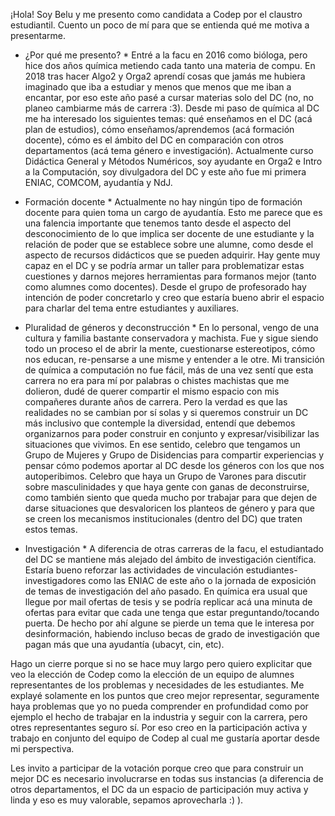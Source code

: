 ¡Hola! Soy Belu y me presento como candidata a Codep por el claustro estudiantil. Cuento un poco de mí para que se entienda qué me motiva a presentarme. 

* ¿Por qué me presento? *
Entré a la facu en 2016 como bióloga, pero hice dos años química metiendo cada tanto una materia de compu. En 2018 tras hacer Algo2 y Orga2 aprendí cosas que jamás me hubiera imaginado que iba a estudiar y menos que menos que me iban a encantar, por eso este año pasé a cursar materias solo del DC (no, no planeo cambiarme más de carrera :3). Desde mi paso de química al DC me ha interesado los siguientes temas: qué enseñamos en el DC (acá plan de estudios), cómo enseñamos/aprendemos (acá formación docente), cómo es el ámbito del DC en comparación con otros departamentos (acá tema género e investigación). 
Actualmente curso Didáctica General y Métodos Numéricos, soy ayudante en Orga2 e Intro a la Computación, soy divulgadora del DC y este año fue mi primera ENIAC, COMCOM, ayudantía y NdJ.
 
* Formación docente *
Actualmente no hay ningún tipo de formación docente para quien toma un cargo de ayudantía. Esto me parece que es una falencia importante que tenemos tanto desde el aspecto del desconocimiento de lo que implica ser docente de une estudiante y la relación de poder que se establece sobre une alumne, como desde el aspecto de recursos didácticos que se pueden adquirir. Hay gente muy capaz en el DC y se podría armar un taller para problematizar estas cuestiones y darnos mejores herramientas para formanos mejor (tanto como alumnes como docentes). Desde el grupo de profesorado hay intención de poder concretarlo y creo que estaría bueno abrir el espacio para charlar del tema entre estudiantes y auxiliares.

* Pluralidad de géneros y deconstrucción *
En lo personal, vengo de una cultura y familia bastante conservadora y machista. Fue y sigue siendo todo un proceso el de abrir la mente, cuestionarse estereotipos, cómo nos educan, re-pensarse a une misme y entender a le otre. Mi transición de química a computación no fue fácil, más de una vez sentí que esta carrera no era para mí por palabras o chistes machistas que me dolieron, dudé de querer compartir el mismo espacio con mis compañeres durante años de carrera. Pero la verdad es que las realidades no se cambian por sí solas y si queremos construir un DC más inclusivo que contemple la diversidad, entendí que debemos organizarnos para poder construir en conjunto y expresar/visibilizar las situaciones que vivimos. En ese sentido, celebro que tengamos un Grupo de Mujeres y Grupo de Disidencias para compartir experiencias y pensar cómo podemos aportar al DC desde los géneros con los que nos autoperibimos. Celebro que haya un Grupo de Varones para discutir sobre masculinidades y que haya gente con ganas de deconstruirse, como también siento que queda mucho por trabajar para que dejen de darse situaciones que desvaloricen los planteos de género y para que se creen los mecanismos institucionales (dentro del DC) que traten estos temas. 

* Investigación *
A diferencia de otras carreras de la facu, el estudiantado del DC se mantiene más alejado del ámbito de investigación científica. Estaría bueno reforzar las actividades de vinculación estudiantes-investigadores como las ENIAC de este año o la jornada de exposición de temas de investigación del año pasado. En química era usual que llegue por mail ofertas de tesis y se podría replicar acá una minuta de ofertas para evitar que cada une tenga que estar preguntando/tocando puerta. De hecho por ahí algune se pierde un tema que le interesa por desinformación, habiendo incluso becas de grado de investigación que pagan más que una ayudantía (ubacyt, cin, etc).

Hago un cierre porque si no se hace muy largo pero quiero explicitar que veo la elección de Codep como la elección de un equipo de alumnes representantes de los problemas y necesidades de les estudiantes. Me explayé solamente en los puntos que creo mejor representar, seguramente haya problemas que yo no pueda comprender en profundidad como por ejemplo el hecho de trabajar en la industria y seguir con la carrera, pero otres representantes seguro sí. Por eso creo en la participación activa y trabajo en conjunto del equipo de Codep al cual me gustaría aportar desde mi perspectiva. 

Les invito a participar de la votación porque creo que para construir un mejor DC es necesario involucrarse en todas sus instancias (a diferencia de otros departamentos, el DC da un espacio de participación muy activa y linda y eso es muy valorable, sepamos aprovecharla :) ).
